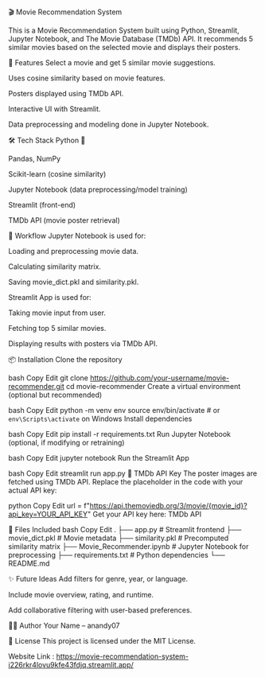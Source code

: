 🎬 Movie Recommendation System


This is a Movie Recommendation System built using Python, Streamlit, Jupyter Notebook, and The Movie Database (TMDb) API. It recommends 5 similar movies based on the selected movie and displays their posters.

🚀 Features
Select a movie and get 5 similar movie suggestions.

Uses cosine similarity based on movie features.

Posters displayed using TMDb API.

Interactive UI with Streamlit.

Data preprocessing and modeling done in Jupyter Notebook.

🛠️ Tech Stack
Python 🐍

Pandas, NumPy

Scikit-learn (cosine similarity)

Jupyter Notebook (data preprocessing/model training)

Streamlit (front-end)

TMDb API (movie poster retrieval)

🧠 Workflow
Jupyter Notebook is used for:

Loading and preprocessing movie data.

Calculating similarity matrix.

Saving movie_dict.pkl and similarity.pkl.

Streamlit App is used for:

Taking movie input from user.

Fetching top 5 similar movies.

Displaying results with posters via TMDb API.

📦 Installation
Clone the repository

bash
Copy
Edit
git clone https://github.com/your-username/movie-recommender.git
cd movie-recommender
Create a virtual environment (optional but recommended)

bash
Copy
Edit
python -m venv env
source env/bin/activate   # or `env\Scripts\activate` on Windows
Install dependencies

bash
Copy
Edit
pip install -r requirements.txt
Run Jupyter Notebook (optional, if modifying or retraining)

bash
Copy
Edit
jupyter notebook
Run the Streamlit App

bash
Copy
Edit
streamlit run app.py
🔐 TMDb API Key
The poster images are fetched using TMDb API. Replace the placeholder in the code with your actual API key:

python
Copy
Edit
url = f"https://api.themoviedb.org/3/movie/{movie_id}?api_key=YOUR_API_KEY"
Get your API key here: TMDb API

📁 Files Included
bash
Copy
Edit
.
├── app.py                 # Streamlit frontend
├── movie_dict.pkl         # Movie metadata
├── similarity.pkl         # Precomputed similarity matrix
├── Movie_Recommender.ipynb # Jupyter Notebook for preprocessing
├── requirements.txt       # Python dependencies
└── README.md

✨ Future Ideas
Add filters for genre, year, or language.

Include movie overview, rating, and runtime.

Add collaborative filtering with user-based preferences.

🧑‍💻 Author
Your Name – anandy07

📜 License
This project is licensed under the MIT License.


Website Link : https://movie-recommendation-system-i226rkr4lovu9kfe43fdjq.streamlit.app/
